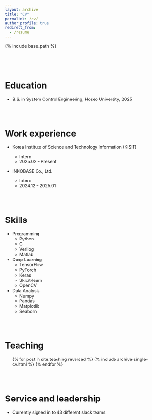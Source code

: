 ```yaml
---
layout: archive
title: "CV"
permalink: /cv/
author_profile: true
redirect_from:
  - /resume
---
```


{% include base_path %}

<br>
<br>
<br>

Education
======
<!--* Ph.D in Version Control Theory, GitHub University, 2018 (expected)
* M.S. in Jekyll, GitHub University, 2014-->
* B.S. in System Control Engineering, Hoseo University, 2025

<br>
<br>

Work experience
======
* Korea Institute of Science and Technology Information (KISIT)
  * Intern
  * 2025.02 – Present

* INNOBASE Co., Ltd.
  * Intern
  * 2024.12 – 2025.01

<br>
<br>

Skills
======
* Programming
  * Python
  * C
  * Verilog
  * Matlab
* Deep Learning
  * TensorFlow
  * PyTorch
  * Keras
  * Skicit‑learn
  * OpenCV
* Data Analysis
  * Numpy
  * Pandas
  * Matplotlib
  * Seaborn

<!--Publications
======
  <ul>{% for post in site.publications reversed %}
    {% include archive-single-cv.html %}
  {% endfor %}</ul>
  
Talks
======
  <ul>{% for post in site.talks reversed %}
    {% include archive-single-talk-cv.html  %}
  {% endfor %}</ul>-->

<br>
<br>

Teaching
======
  <ul>{% for post in site.teaching reversed %}
    {% include archive-single-cv.html %}
  {% endfor %}</ul>

<br>
<br>

Service and leadership
======
* Currently signed in to 43 different slack teams
